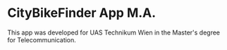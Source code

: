 # CityBikeFinder App M.A.
This app was developed for UAS Technikum Wien in the Master's degree for Telecommunication.
